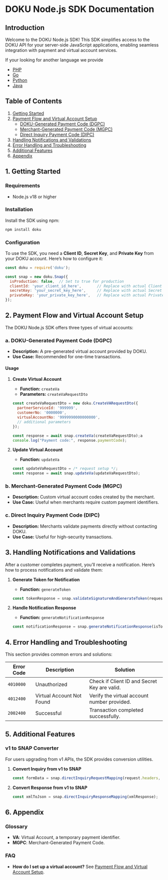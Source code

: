 
# DOKU Node.js SDK Documentation

## Introduction
Welcome to the DOKU Node.js SDK! This SDK simplifies access to the DOKU API for your server-side JavaScript applications, enabling seamless integration with payment and virtual account services.

If your looking for another language we provide
- [PHP](#)
- [Go](#)
- [Python](#)
- [Java](#)


## Table of Contents
1. [Getting Started](#getting-started)
2. [Payment Flow and Virtual Account Setup](#payment-flow-and-virtual-account-setup)
   - [DOKU-Generated Payment Code (DGPC)](#dgpc)
   - [Merchant-Generated Payment Code (MGPC)](#mgpc)
   - [Direct Inquiry Payment Code (DIPC)](#dipc)
3. [Handling Notifications and Validations](#handling-notifications-and-validations)
4. [Error Handling and Troubleshooting](#error-handling-and-troubleshooting)
5. [Additional Features](#additional-features)
6. [Appendix](#appendix)

## 1. Getting Started

### Requirements
- Node.js v18 or higher

### Installation
Install the SDK using npm:
```bash
npm install doku
```

### Configuration
To use the SDK, you need a **Client ID**, **Secret Key**, and **Private Key** from your DOKU account. Here’s how to configure it:

```javascript
const doku = require('doku');

const snap = new doku.Snap({
  isProduction: false,  // Set to true for production
  clientId: 'your_client_id_here',       // Replace with actual Client ID
  secretKey: 'your_secret_key_here',     // Replace with actual Secret Key
  privateKey: 'your_private_key_here',   // Replace with actual Private Key
});
```

## 2. Payment Flow and Virtual Account Setup

The DOKU Node.js SDK offers three types of virtual accounts:

### a. DOKU-Generated Payment Code (DGPC)
- **Description:** A pre-generated virtual account provided by DOKU.
- **Use Case:** Recommended for one-time transactions.

#### Usage
1. **Create Virtual Account**
   - **Function:** `createVa`
   - **Parameters:** `createVaRequestDto`

   ```javascript
   const createVaRequestDto = new doku.CreateVARequestDto({
     partnerServiceId: '999999',
     customerNo: '0000000',
     virtualAccountNo: '9999990000000000',
     // additional parameters
   });

   const response = await snap.createVa(createVaRequestDto);a
   console.log("Payment code:", response.paymentCode);
   ```

2. **Update Virtual Account**
   - **Function:** `updateVa`

   ```javascript
   const updateVaRequestDto = /* request setup */;
   const response = await snap.updateVa(updateVaRequestDto);
   ```

### b. Merchant-Generated Payment Code (MGPC)
- **Description:** Custom virtual account codes created by the merchant.
- **Use Case:** Useful when merchants require custom payment identifiers.

### c. Direct Inquiry Payment Code (DIPC)
- **Description:** Merchants validate payments directly without contacting DOKU.
- **Use Case:** Useful for high-security transactions.

## 3. Handling Notifications and Validations

After a customer completes payment, you’ll receive a notification. Here’s how to process notifications and validate them:

1. **Generate Token for Notification**
   - **Function:** `generateToken`

   ```javascript
   const tokenResponse = snap.validateSignatureAndGenerateToken(request, endPointUrl);
   ```

2. **Handle Notification Response**
   - **Function:** `generateNotificationResponse`

   ```javascript
   const notificationResponse = snap.generateNotificationResponse(isTokenValid, requestBody);
   ```

## 4. Error Handling and Troubleshooting

This section provides common errors and solutions:

| Error Code | Description                            | Solution                                     |
|------------|----------------------------------------|----------------------------------------------|
| `4010000`  | Unauthorized                           | Check if Client ID and Secret Key are valid. |
| `4012400`  | Virtual Account Not Found              | Verify the virtual account number provided.  |
| `2002400`  | Successful                             | Transaction completed successfully.          |

## 5. Additional Features

### v1 to SNAP Converter
For users upgrading from v1 APIs, the SDK provides conversion utilities.

1. **Convert Inquiry from v1 to SNAP**
   ```javascript
   const formData = snap.directInquiryRequestMapping(request.headers, request.body);
   ```

2. **Convert Response from v1 to SNAP**
   ```javascript
   const xmlToJson = snap.directInquiryResponseMapping(xmlResponse);
   ```

## 6. Appendix

### Glossary
- **VA**: Virtual Account, a temporary payment identifier.
- **MGPC**: Merchant-Generated Payment Code.

### FAQ
- **How do I set up a virtual account?**
  See [Payment Flow and Virtual Account Setup](#payment-flow-and-virtual-account-setup).
